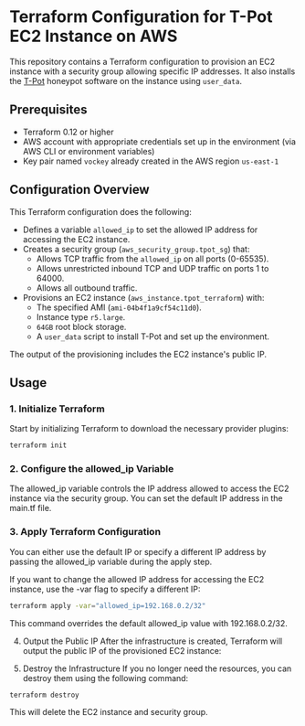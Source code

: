 # Terraform Configuration for T-Pot EC2 Instance on AWS

This repository contains a Terraform configuration to provision an EC2 instance with a security group allowing specific IP addresses. It also installs the [T-Pot](https://github.com/telekom-security/tpotce) honeypot software on the instance using `user_data`.

## Prerequisites

- Terraform 0.12 or higher
- AWS account with appropriate credentials set up in the environment (via AWS CLI or environment variables)
- Key pair named `vockey` already created in the AWS region `us-east-1`

## Configuration Overview

This Terraform configuration does the following:

- Defines a variable `allowed_ip` to set the allowed IP address for accessing the EC2 instance.
- Creates a security group (`aws_security_group.tpot_sg`) that:
  - Allows TCP traffic from the `allowed_ip` on all ports (0-65535).
  - Allows unrestricted inbound TCP and UDP traffic on ports 1 to 64000.
  - Allows all outbound traffic.
- Provisions an EC2 instance (`aws_instance.tpot_terraform`) with:
  - The specified AMI (`ami-04b4f1a9cf54c11d0`).
  - Instance type `r5.large`.
  - `64GB` root block storage.
  - A `user_data` script to install T-Pot and set up the environment.

The output of the provisioning includes the EC2 instance's public IP.

## Usage

### 1. Initialize Terraform

Start by initializing Terraform to download the necessary provider plugins:

```bash
terraform init
```
### 2. Configure the allowed_ip Variable

The allowed_ip variable controls the IP address allowed to access the EC2 instance via the security group. You can set the default IP address in the main.tf file.

### 3. Apply Terraform Configuration
You can either use the default IP or specify a different IP address by passing the allowed_ip variable during the apply step.

If you want to change the allowed IP address for accessing the EC2 instance, use the -var flag to specify a different IP:

```bash
terraform apply -var="allowed_ip=192.168.0.2/32"
```

This command overrides the default allowed_ip value with 192.168.0.2/32.

4. Output the Public IP
After the infrastructure is created, Terraform will output the public IP of the provisioned EC2 instance:

5. Destroy the Infrastructure
If you no longer need the resources, you can destroy them using the following command:

```bash
terraform destroy
```
This will delete the EC2 instance and security group.
